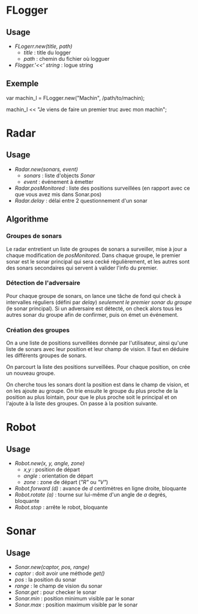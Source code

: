 # FLogger

## Usage

 * _FLogerr.new(title, path)_
   * _title_ : title du logger
   * _path_ : chemin du fichier où logguer
 * _Flogger.'<<' string_ : logue string

## Exemple

var machin_l = FLogger.new("Machin", /path/to/machin);

machin_l << "Je viens de faire un premier truc avec mon machin";


# Radar

## Usage

 * _Radar.new(sonars, event)_
   * _sonars_ : liste d'objects _Sonar_
   * _event_ : événement à émetter
 * _Radar.posMonitored_ : liste des positions surveillées (en rapport avec ce que vous avez mis dans Sonar.pos)
 * _Radar.delay_ : délai entre 2 questionnement d'un sonar


## Algorithme

### Groupes de sonars

Le radar entretient un liste de groupes de sonars a surveiller, mise à jour a chaque modification de _posMonitored_. Dans chaque groupe, le premier sonar est le sonar principal qui sera cecké régulièrement, et les autres sont des sonars secondaires qui servent à valider l'info du premier.

### Détection de l'adversaire

Pour chaque groupe de sonars, on lance une tâche de fond qui check à intervalles réguliers (défini par _delay_) _seulement le premier sonar du groupe_ (le sonar principal). Si un adversaire est détecté, on check alors tous les autres sonar du groupe afin de confirmer, puis on émet un événement.

### Création des groupes

On a une liste de positions surveillées donnée par l'utilisateur, ainsi qu'une liste de sonars avec leur position et leur champ de vision. Il faut en déduire les différents groupes de sonars.

On parcourt la liste des positions surveillées. Pour chaque position, on crée un nouveau groupe.

On cherche tous les sonars dont la position est dans le champ de vision, et on les ajoute au groupe. On trie ensuite le groupe du plus proche de la position au plus lointain, pour que le plus proche soit le principal et on l'ajoute à la liste des groupes. On passe à la position suivante.


# Robot

## Usage
 * _Robot.new(x, y, angle, zone)_
   * _x,y_ : position de départ
   * _angle_ : orientation de départ
   * _zone_ : zone de départ (_"R"_ ou _"V"_)
 * _Robot.forward (d)_ : avance de _d_ centimètres en ligne droite, bloquante
 * _Robot.rotate (a)_ : tourne sur lui-même d'un angle de _a_ degrés, bloquante
 * _Robot.stop_ : arrête le robot, bloquante


# Sonar

## Usage

 * _Sonar.new(captor, pos, range)_
  * _captor_ : doit avoir une méthode _get()_
  * _pos_ : la position du sonar
  * _range_ : le champ de vision du sonar
 * _Sonar.get_ : pour checker le sonar
 * _Sonar.min_ : position minimum visible par le sonar
 * _Sonar.max_ : position maximum visible par le sonar


